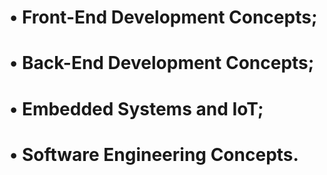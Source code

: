 # • Front-End Development Concepts;
# • Back-End Development Concepts;
# • Embedded Systems and IoT;
# • Software Engineering Concepts.
